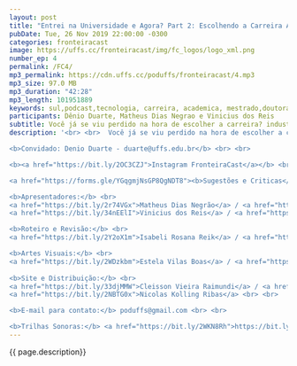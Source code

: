 ```yaml
---
layout: post
title: "Entrei na Universidade e Agora? Part 2: Escolhendo a Carreira Academica."
pubDate: Tue, 26 Nov 2019 22:00:00 -0300
categories: fronteiracast
image: https://uffs.cc/fronteiracast/img/fc_logos/logo_xml.png
number_ep: 4
permalink: /FC4/ 
mp3_permalink: https://cdn.uffs.cc/poduffs/fronteiracast/4.mp3
mp3_size: 97.0 MB
mp3_duration: "42:28"
mp3_length: 101951889 
keywords: sul,podcast,tecnologia, carreira, academica, mestrado,doutorado,especialização,capes,sensu,latu,stricto
participants: Dênio Duarte, Matheus Dias Negrao e Vinicius dos Reis
subtitle: Você já se viu perdido na hora de escolher a carreira? industria ou carreira academica? Hoje recebemos o professor Dênio Duarte para continuar a nossa conversa sobre o tema.
description: '<br> <br>  Você já se viu perdido na hora de escolher a carreira? industria ou carreira academica? Hoje recebemos o professor Dênio Duarte para continuar a nossa conversa sobre o tema. Ele é professor de computação da UFFS e nos conta no episódio como seguir a carreira academica, quais são as possibilidades oferecidas hoje no Brasil, como funciona os artigos científicos, publicações, as diferenças das pós graduações e muito mais.<br> <br>

<b>Convidado: Denio Duarte - duarte@uffs.edu.br</b> <br> <br>

<b><a href="https://bit.ly/2OC3CZJ">Instagram FronteiraCast</a></b> <br> <br>

<a href="https://forms.gle/YGqgmjNsGP8QgNDT8"><b>Sugestões e Criticas</b></a> <br> <br>

<b>Apresentadores:</b> <br>
<a href="https://bit.ly/2r74VGx">Matheus Dias Negrão</a> / <a href="https://bit.ly/2rEOrG8">Instagram</a> <br>
<a href="https://bit.ly/34nEElI">Vinicius dos Reis</a> / <a href="https://bit.ly/2R5BEHi">Instagram</a> <br> <br>

<b>Roteiro e Revisão:</b> <br>
<a href="https://bit.ly/2Y2oX1m">Isabeli Rosana Reik</a> / <a href="https://bit.ly/35QCxHX">Instagram</a> <br> <br> 

<b>Artes Visuais:</b> <br>
<a href="https://bit.ly/2WDzkbm">Estela Vilas Boas</a> / <a href="https://bit.ly/2NK7aaK">Instagram</a> <br> <br> 
 
<b>Site e Distribuição:</b> <br>
<a href="https://bit.ly/33djMMW">Cleisson Vieira Raimundi</a> / <a href="https://bit.ly/37U5J2s">Instagram</a> <br> 
<a href="https://bit.ly/2NBTG0x">Nicolas Kolling Ribas</a> <br> <br>

<b>E-mail para contato:</b> poduffs@gmail.com <br> <br>

<b>Trilhas Sonoras:</b> <a href="https://bit.ly/2WKN8Rh">https://bit.ly/2WKN8Rh</a> e <a href="https://bit.ly/36BUyer">https://bit.ly/36BUyer</a> '
---
```


{{ page.description}}

